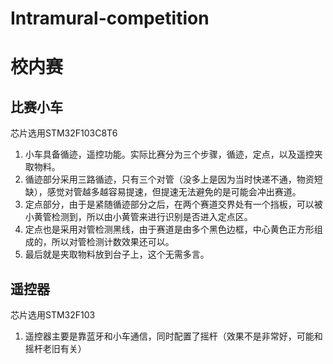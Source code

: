 # Intramural-competition
# 校内赛
## 比赛小车
芯片选用STM32F103C8T6
1. 小车具备循迹，遥控功能。实际比赛分为三个步骤，循迹，定点，以及遥控夹取物料。
2. 循迹部分采用三路循迹，只有三个对管（没多上是因为当时快递不通，物资短缺），感觉对管越多越容易提速，但提速无法避免的是可能会冲出赛道。
3. 定点部分，由于是紧随循迹部分之后，在两个赛道交界处有一个挡板，可以被小黄管检测到，所以由小黄管来进行识别是否进入定点区。
4. 定点也是采用对管检测黑线，由于赛道是由多个黑色边框，中心黄色正方形组成的，所以对管检测计数效果还可以。
5. 最后就是夹取物料放到台子上，这个无需多言。
## 遥控器
芯片选用STM32F103
1. 遥控器主要是靠蓝牙和小车通信，同时配置了摇杆（效果不是非常好，可能和摇杆老旧有关）
